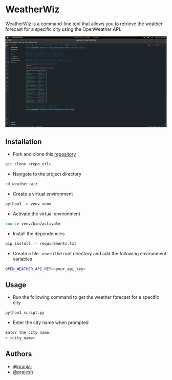 # WeatherWiz

WeatherWiz is a command-line tool that allows you to retrieve the weather forecast for a specific city using the OpenWeather API.

![WeatherWiz](./assets/images/weather-wiz.png?raw=true, "WeatherWiz")

## Installation

- Fork and clone this [repository](https://github.com/prajeshElEvEn/weather-wiz)

```bash
git clone <repo_url>
```

- Navigate to the project directory

```bash
cd weather-wiz
```

- Create a virtual environment

```bash
python3 -m venv venv
```

- Activate the virtual environment

```bash
source venv/bin/activate
```

- Install the dependencies

```bash
pip install -r requirements.txt
```

- Create a file `.env` in the root directory and add the following environment variables

```bash
OPEN_WEATHER_API_KEY=<your_api_key>
```

## Usage

- Run the following command to get the weather forecast for a specific city

```bash
python3 script.py
```

- Enter the city name when prompted

```bash
Enter the city name:
> <city_name>
```

## Authors

- [@pranjal](https://github.com/PranjalAgarwal04)
- [@prajesh](https://bit.ly/prajesheleven)

